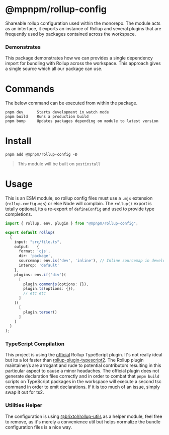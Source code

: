 # @mpnpm/rollup-config

Shareable rollup configuration used within the monorepo. The module acts as an interface, it exports an instance of Rollup and several plugins that are frequently used by packages contained across the workspace.

### Demonstrates

This package demonstrates how we can provides a single dependency import for bundling with Rollup across the workspace. This approach gives a single source which all our package can use.

# Commands

The below command can be executed from within the package.

```cli
pnpm dev      Starts development in watch mode
pnpm build    Runs a production build
pnpm bump     Updates packages depending on module to latest version
```

# Install

```cli
pnpm add @mpnpm/rollup-config -D
```

> This module will be built on `postinstall`

# Usage

This is an ESM module, so rollup config files must use a `.mjs` extension (`rollup.config.mjs`) or else Node will complain. The `rollup()` export is totally optional, its a re-export of `defineConfig` and used to provide type completions.

<!-- prettier-ignore -->
```ts
import { rollup, env, plugin } from "@mpnpm/rollup-config";

export default rollup(
  {
    input: "src/file.ts",
    output:   {
      format: 'cjs',
      dir: 'package',
      sourcemap: env.is('dev', 'inline'), // Inline sourcemap in development else false
      interop: 'default'
    },
    plugins: env.if('div')(
      [
        plugin.commonjs(options: {}),
        plugin.ts(options: {}),
        // etc etc
      ]
    )(
      [
        plugin.terser()
      ]
    )
  }
);
```

### TypeScript Compilation

This project is using the [official](https://github.com/rollup/plugins/tree/master/packages/typescript) Rollup TypeScript plugin. It's not really ideal but its a lot faster than [rollup-plugin-typescript2](https://github.com/ezolenko/rollup-plugin-typescript2). The Rollup plugin maintainer/s are arrogant and rude to potential contributors resulting in this particular aspect to cause a minor headaches. The official plugin does not generate declaration files correctly and in order to combat that `pnpm build` scripts on TypeScript packages in the workspace will execute a second tsc command in order to emit declarations. If it is too much of an issue, simply swap it out for ts2.

### Utilities Helper

The configuration is using [@brixtol/rollup-utils](https://github.com/BRIXTOL/rollup-utils) as a helper module, feel free to remove, as it's merely a convenience util but helps normalize the bundle configuration files is a nice way.
